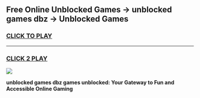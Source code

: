 
## Free Online Unblocked Games → unblocked games dbz → Unblocked Games
<h3>
<a href="https://premium.freeplayer.one?title=unblocked_games_dbz&ref=21F">CLICK TO PLAY</a></h3>
<hr>

<h3>
<a href="https://premium.freeplayer.one?title=unblocked_games_dbz&ref=21F">CLICK 2 PLAY</a>
  
</h3>

<a href="https://premium.freeplayer.one?title=unblocked_games_dbz&ref=21F/"><img src="https://clearcache.store/games.png"></a>


**unblocked games dbz games unblocked: Your Gateway to Fun and Accessible Online Gaming**
